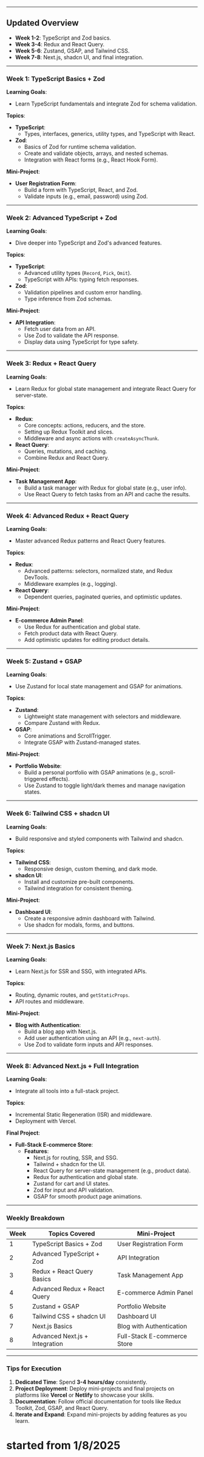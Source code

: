 
---

## **Updated Overview**
- **Week 1-2**: TypeScript and Zod basics.
- **Week 3-4**: Redux and React Query.
- **Week 5-6**: Zustand, GSAP, and Tailwind CSS.
- **Week 7-8**: Next.js, shadcn UI, and final integration.

---

### **Week 1: TypeScript Basics + Zod**
**Learning Goals**:  
- Learn TypeScript fundamentals and integrate Zod for schema validation.

**Topics**:  
- **TypeScript**:  
  - Types, interfaces, generics, utility types, and TypeScript with React.  
- **Zod**:  
  - Basics of Zod for runtime schema validation.  
  - Create and validate objects, arrays, and nested schemas.  
  - Integration with React forms (e.g., React Hook Form).

**Mini-Project**:  
- **User Registration Form**:  
  - Build a form with TypeScript, React, and Zod.  
  - Validate inputs (e.g., email, password) using Zod.  

---

### **Week 2: Advanced TypeScript + Zod**  
**Learning Goals**:  
- Dive deeper into TypeScript and Zod's advanced features.

**Topics**:  
- **TypeScript**:  
  - Advanced utility types (`Record`, `Pick`, `Omit`).  
  - TypeScript with APIs: typing fetch responses.  
- **Zod**:  
  - Validation pipelines and custom error handling.  
  - Type inference from Zod schemas.

**Mini-Project**:  
- **API Integration**:  
  - Fetch user data from an API.  
  - Use Zod to validate the API response.  
  - Display data using TypeScript for type safety.  

---

### **Week 3: Redux + React Query**  
**Learning Goals**:  
- Learn Redux for global state management and integrate React Query for server-state.

**Topics**:  
- **Redux**:  
  - Core concepts: actions, reducers, and the store.  
  - Setting up Redux Toolkit and slices.  
  - Middleware and async actions with `createAsyncThunk`.  
- **React Query**:  
  - Queries, mutations, and caching.  
  - Combine Redux and React Query.  

**Mini-Project**:  
- **Task Management App**:  
  - Build a task manager with Redux for global state (e.g., user info).  
  - Use React Query to fetch tasks from an API and cache the results.  

---

### **Week 4: Advanced Redux + React Query**  
**Learning Goals**:  
- Master advanced Redux patterns and React Query features.

**Topics**:  
- **Redux**:  
  - Advanced patterns: selectors, normalized state, and Redux DevTools.  
  - Middleware examples (e.g., logging).  
- **React Query**:  
  - Dependent queries, paginated queries, and optimistic updates.  

**Mini-Project**:  
- **E-commerce Admin Panel**:  
  - Use Redux for authentication and global state.  
  - Fetch product data with React Query.  
  - Add optimistic updates for editing product details.  

---

### **Week 5: Zustand + GSAP**  
**Learning Goals**:  
- Use Zustand for local state management and GSAP for animations.

**Topics**:  
- **Zustand**:  
  - Lightweight state management with selectors and middleware.  
  - Compare Zustand with Redux.  
- **GSAP**:  
  - Core animations and ScrollTrigger.  
  - Integrate GSAP with Zustand-managed states.  

**Mini-Project**:  
- **Portfolio Website**:  
  - Build a personal portfolio with GSAP animations (e.g., scroll-triggered effects).  
  - Use Zustand to toggle light/dark themes and manage navigation states.  

---

### **Week 6: Tailwind CSS + shadcn UI**  
**Learning Goals**:  
- Build responsive and styled components with Tailwind and shadcn.

**Topics**:  
- **Tailwind CSS**:  
  - Responsive design, custom theming, and dark mode.  
- **shadcn UI**:  
  - Install and customize pre-built components.  
  - Tailwind integration for consistent theming.  

**Mini-Project**:  
- **Dashboard UI**:  
  - Create a responsive admin dashboard with Tailwind.  
  - Use shadcn for modals, forms, and buttons.  

---

### **Week 7: Next.js Basics**  
**Learning Goals**:  
- Learn Next.js for SSR and SSG, with integrated APIs.

**Topics**:  
- Routing, dynamic routes, and `getStaticProps`.  
- API routes and middleware.  

**Mini-Project**:  
- **Blog with Authentication**:  
  - Build a blog app with Next.js.  
  - Add user authentication using an API (e.g., `next-auth`).  
  - Use Zod to validate form inputs and API responses.  

---

### **Week 8: Advanced Next.js + Full Integration**  
**Learning Goals**:  
- Integrate all tools into a full-stack project.

**Topics**:  
- Incremental Static Regeneration (ISR) and middleware.  
- Deployment with Vercel.

**Final Project**:  
- **Full-Stack E-commerce Store**:  
  - **Features**:  
    - Next.js for routing, SSR, and SSG.  
    - Tailwind + shadcn for the UI.  
    - React Query for server-state management (e.g., product data).  
    - Redux for authentication and global state.  
    - Zustand for cart and UI states.  
    - Zod for input and API validation.  
    - GSAP for smooth product page animations.  

---

### **Weekly Breakdown**
| Week  | Topics Covered                     | Mini-Project                         |
|-------|------------------------------------|--------------------------------------|
| 1     | TypeScript Basics + Zod           | User Registration Form              |
| 2     | Advanced TypeScript + Zod         | API Integration                     |
| 3     | Redux + React Query Basics        | Task Management App                 |
| 4     | Advanced Redux + React Query      | E-commerce Admin Panel              |
| 5     | Zustand + GSAP                    | Portfolio Website                   |
| 6     | Tailwind CSS + shadcn UI          | Dashboard UI                        |
| 7     | Next.js Basics                    | Blog with Authentication            |
| 8     | Advanced Next.js + Integration    | Full-Stack E-commerce Store         |

---

### **Tips for Execution**
1. **Dedicated Time**: Spend **3-4 hours/day** consistently.  
2. **Project Deployment**: Deploy mini-projects and final projects on platforms like **Vercel** or **Netlify** to showcase your skills.  
3. **Documentation**: Follow official documentation for tools like Redux Toolkit, Zod, GSAP, and React Query.  
4. **Iterate and Expand**: Expand mini-projects by adding features as you learn.  

# started from 1/8/2025
